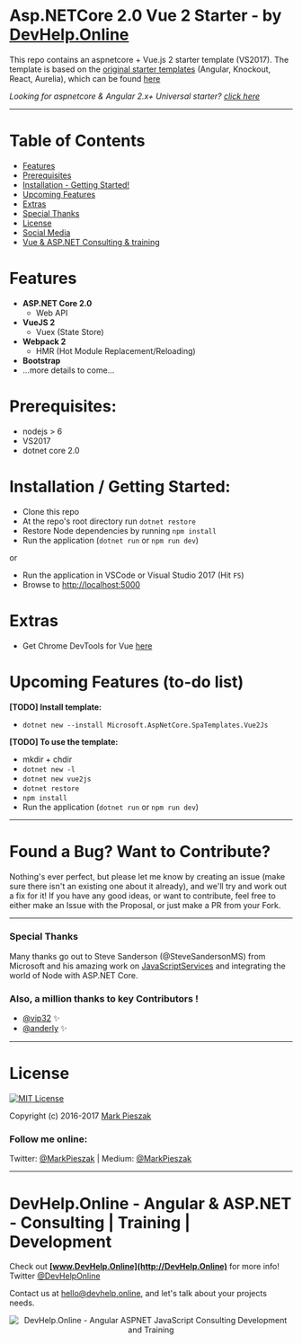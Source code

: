 # Asp.NETCore 2.0 Vue 2 Starter - by [DevHelp.Online](www.DevHelp.Online)

This repo contains an aspnetcore + Vue.js 2 starter template (VS2017). The template is based
on the [original starter templates](https://blogs.msdn.microsoft.com/webdev/2017/02/14/building-single-page-applications-on-asp-net-core-with-javascriptservices/) (Angular, Knockout, React, Aurelia), which can be found [here](https://github.com/aspnet/JavaScriptServices/tree/dev/templates)

_Looking for aspnetcore & Angular 2.x+ Universal starter? [click here](https://github.com/MarkPieszak/aspnetcore-angular2-universal)_
 
---

# Table of Contents

* [Features](#features)
* [Prerequisites](#prerequisites)
* [Installation - Getting Started!](#installation)
* [Upcoming Features](#upcoming-features)
* [Extras](#extras)
* [Special Thanks](#special-thanks)
* [License](#license)
* [Social Media](#follow-me-online)
* [Vue & ASP.NET Consulting & training](##looking-for-vue--javascript-or-aspnet-consulting--training--support)

# Features

- **ASP.NET Core 2.0**
  - Web API
- **VueJS 2**
  - Vuex (State Store)
- **Webpack 2**
  - HMR (Hot Module Replacement/Reloading)
- **Bootstrap**
- ...more details to come...

# Prerequisites:
 * nodejs > 6
 * VS2017
 * dotnet core 2.0

# Installation / Getting Started:
 * Clone this repo
 * At the repo's root directory run `dotnet restore`
 * Restore Node dependencies by running `npm install`
 * Run the application (`dotnet run` or `npm run dev`)
 
 or
 
 * Run the application in VSCode or Visual Studio 2017 (Hit `F5`)
 * Browse to [http://localhost:5000](http://localhost:5000)

# Extras

- Get Chrome DevTools for Vue [here](https://chrome.google.com/webstore/detail/vuejs-devtools/nhdogjmejiglipccpnnnanhbledajbpd)


# Upcoming Features (to-do list)

**[TODO] Install template:**
 * `dotnet new --install Microsoft.AspNetCore.SpaTemplates.Vue2Js`

**[TODO] To use the template:**
 * mkdir + chdir
 * `dotnet new -l`
 * `dotnet new vue2js`
 * `dotnet restore`
 * `npm install`
 * Run the application (`dotnet run` or `npm run dev`)

----

# Found a Bug? Want to Contribute?

Nothing's ever perfect, but please let me know by creating an issue (make sure there isn't an existing one about it already), and we'll try and work out a fix for it! If you have any good ideas, or want to contribute, feel free to either make an Issue with the Proposal, or just make a PR from your Fork.

----

### Special Thanks

Many thanks go out to Steve Sanderson (@SteveSandersonMS) from Microsoft and his amazing work on [JavaScriptServices](https://blogs.msdn.microsoft.com/webdev/2017/02/14/building-single-page-applications-on-asp-net-core-with-javascriptservices/) and integrating the world of Node with ASP.NET Core.

### Also, a million thanks to key Contributors ! 

- [@vip32](https://github.com/vip32) :sparkles:
- [@anderly](https://github.com/anderly) :sparkles:


----

# License

[![MIT License](https://img.shields.io/badge/license-MIT-blue.svg?style=flat)](/LICENSE) 

Copyright (c) 2016-2017 [Mark Pieszak](https://github.com/MarkPieszak)

### Follow me online:

Twitter: [@MarkPieszak](http://twitter.com/MarkPieszak) | Medium: [@MarkPieszak](https://medium.com/@MarkPieszak)

----

# DevHelp.Online - Angular & ASP.NET - Consulting | Training | Development

Check out **[www.DevHelp.Online](http://DevHelp.Online)** for more info! Twitter [@DevHelpOnline](https://twitter.com/DevHelpOnline)

Contact us at <hello@devhelp.online>, and let's talk about your projects needs.

<p align="center">
    <img src="https://s3.amazonaws.com/media-p.slid.es/uploads/768119/images/4272479/Screen_Shot_2017-10-27_at_6.58.34_PM.png" alt="DevHelp.Online - Angular ASPNET JavaScript Consulting Development and Training">
</p>

